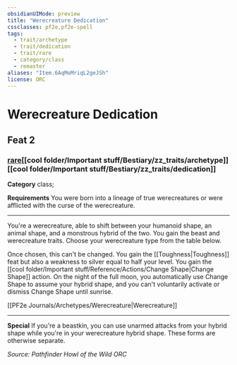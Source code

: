 ```yaml
---
obsidianUIMode: preview
title: "Werecreature Dedication"
cssclasses: pf2e,pf2e-spell
tags:
  - trait/archetype
  - trait/dedication
  - trait/rare
  - category/class
  - remaster
aliases: "Item.6AqMoMriqL2geJSh"
license: ORC
---
```

# Werecreature Dedication
## Feat 2
### [rare](cool%20folder/Important%20stuff/Bestiary/zz_traits/rare.md "Rare Rarity Trait")[[cool folder/Important stuff/Bestiary/zz_traits/archetype]][[cool folder/Important stuff/Bestiary/zz_traits/dedication]]

**Category** class; 




**Requirements** You were born into a lineage of true werecreatures or were afflicted with the curse of the werecreature.

* * *

You're a werecreature, able to shift between your humanoid shape, an animal shape, and a monstrous hybrid of the two. You gain the beast and werecreature traits. Choose your werecreature type from the table below.

Once chosen, this can't be changed. You gain the [[Toughness|Toughness]] feat but also a weakness to silver equal to half your level. You gain the [[cool folder/Important stuff/Reference/Actions/Change Shape|Change Shape]] action. On the night of the full moon, you automatically use Change Shape to assume your hybrid shape, and you can't voluntarily activate or dismiss Change Shape until sunrise.

[[PF2e Journals/Archetypes/Werecreature|Werecreature]]

* * *

**Special** If you're a beastkin, you can use unarmed attacks from your hybrid shape while you're in your werecreature hybrid shape. These forms are otherwise separate.

*Source: Pathfinder Howl of the Wild*
*ORC*